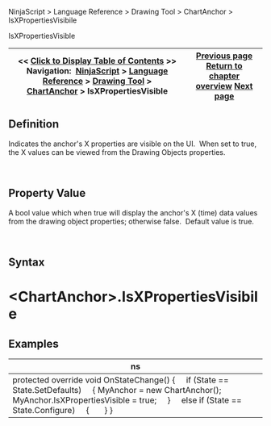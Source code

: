 ﻿


NinjaScript \> Language Reference \> Drawing Tool \> ChartAnchor \> IsXPropertiesVisibile






















IsXPropertiesVisible







| \<\< [Click to Display Table of Contents](isxpropertiesvisible.md) \>\> **Navigation:**     [NinjaScript](ninjascript.md) \> [Language Reference](language_reference_wip.md) \> [Drawing Tool](drawing_tools.md) \> [ChartAnchor](chartanchor.md) \> IsXPropertiesVisible | [Previous page](isninjascriptdrawn.md) [Return to chapter overview](chartanchor.md) [Next page](isypropertyvisibile.md) |
| --- | --- |











## Definition


Indicates the anchor's X properties are visible on the UI.  When set to true, the X values can be viewed from the Drawing Objects properties.


 


## Property Value


A bool value which when true will display the anchor's X (time) data values from the drawing object properties; otherwise false.  Default value is true.


 


## Syntax


# \<ChartAnchor\>.IsXPropertiesVisibile


## 


## Examples




| ns |
| --- |
| protected override void OnStateChange() {      if (State \=\= State.SetDefaults)      { MyAnchor \= new ChartAnchor(); MyAnchor.IsXPropertiesVisible \= true;      }      else if (State \=\= State.Configure)      {        } } |









